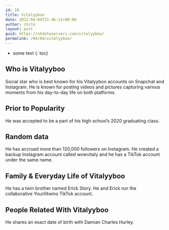 ```yaml
---
id: 19
title: Vitalyyboo
date: 2012-04-04T21:46:11+00:00
author: chito
layout: post
guid: https://ukdataservers.com/vitalyyboo/
permalink: /04/04/vitalyyboo/
---
```


* some text
{: toc}


## Who is  Vitalyyboo
                  
                  
                  
Social star who is best known for his Vitalyyboo accounts on Snapchat and Instagram. He is known for posting videos and pictures capturing various moments from his day-to-day life on both platforms. 
                  
                
                
                
## Prior to Popularity 
                  
                  
                  
He was accepted to be a part of his high school&#8217;s 2020 graduating class.
                  
                
                
                
## Random data 
                  
                  
                  
He has accrued more than 120,000 followers on Instagram. He created a backup Instagram account called wowvitaly and he has a TikTok account under the same name. 
                  
                
                
                
## Family & Everyday Life of Vitalyyboo
                  
                  
                  
He has a twin brother named Erick Story. He and Erick run the collaborative Yourliltwins TikTok account. 
                  
                
                
                
## People Related With  Vitalyyboo
                  
                  
                  
He shares an exact date of birth with Damian Charles Hurley.
                  
                
              
            
          
          
          
    
    
  
